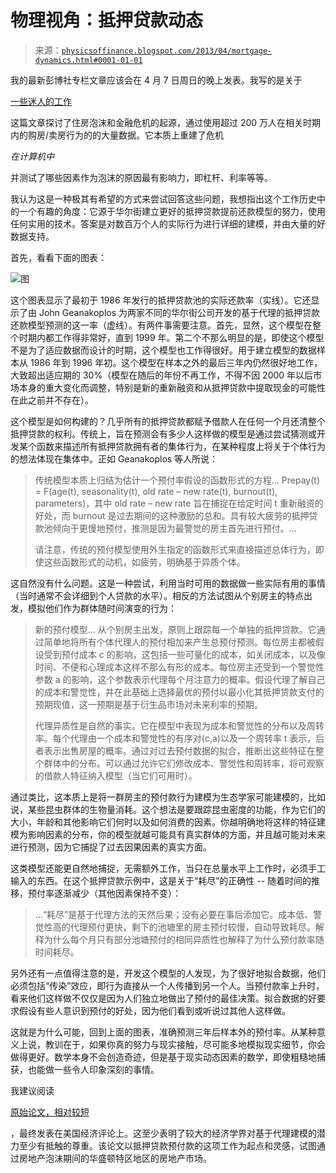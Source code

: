 <!--yml

分类：未分类

日期：2024-05-18 06:57:23

-->

# 物理视角：抵押贷款动态

> 来源：[`physicsoffinance.blogspot.com/2013/04/mortgage-dynamics.html#0001-01-01`](http://physicsoffinance.blogspot.com/2013/04/mortgage-dynamics.html#0001-01-01)

我的最新彭博社专栏文章应该会在 4 月 7 日周日的晚上发表。我写的是关于

[一些迷人的工作](http://papers.ssrn.com/sol3/papers.cfm?abstract_id=2018375)

这篇文章探讨了住房泡沫和金融危机的起源，通过使用超过 200 万人在相关时期内的购房/卖房行为的的大量数据。它本质上重建了危机

*在计算机中*

并测试了哪些因素作为泡沫的原因最有影响力，即杠杆、利率等等。

我认为这是一种极其有希望的方式来尝试回答这些问题，我想指出这个工作历史中的一个有趣的角度：它源于华尔街建立更好的抵押贷款提前还款模型的努力，使用任何实用的技术。答案是对数百万个人的实际行为进行详细的建模，并由大量的好数据支持。

首先，看看下面的图表：

![图](https://blogger.googleusercontent.com/img/b/R29vZ2xl/AVvXsEhZ0qlmRJ0vQAi90LuRw8pobOMAM_3coWCqicu0_GApgKhyphenhyphen0-iaFknMfNTTPeoXoJxqq-2PrzxoLdUygWcppVgbApaWk9q5K8R2X6XBs7n3OeZ3C6qTGgdEWUOeFnInfQC8i_1_LTa8oQk_/s1600/mortgage_prepays.png)

这个图表显示了最初于 1986 年发行的抵押贷款池的实际还款率（实线）。它还显示了由 John Geanakoplos 为两家不同的华尔街公司开发的基于代理的抵押贷款还款模型预测的这一率（虚线）。有两件事需要注意。首先，显然，这个模型在整个时期内都工作得非常好，直到 1999 年。第二个不那么明显的是，即使这个模型不是为了适应数据而设计的时期，这个模型也工作得很好。用于建立模型的数据样本从 1986 年到 1996 年初。这个模型在样本之外的最后三年内仍然很好地工作，大致超出适应期的 30%（模型在随后的年份不再工作，不得不因 2000 年以后市场本身的重大变化而调整，特别是新的重新融资和从抵押贷款中提取现金的可能性在此之前并不存在）。

这个模型是如何构建的？几乎所有的抵押贷款都赋予借款人在任何一个月还清整个抵押贷款的权利。传统上，旨在预测会有多少人这样做的模型是通过尝试猜测或开发某个函数来描述所有抵押贷款拥有者的集体行为，在某种程度上将关于个体行为的想法体现在集体中。正如 Geanakoplos 等人所说：

> 传统模型本质上归结为估计一个预付率假设的函数形式的方程... Prepay(t) = F(age(t), seasonality(t), old rate – new rate(t), burnout(t), parameters)，其中 old rate – new rate 旨在捕捉在给定时间 t 重新融资的好处，而 burnout 是过去期间的这种激励的总和。具有较大疲劳的抵押贷款池倾向于更慢地预付，推测是因为最警觉的房主首先进行预付。...
> 
> 请注意，传统的预付模型使用外生指定的函数形式来直接描述总体行为，即使这些函数形式的动机，如疲劳，明确基于异质个体。

这自然没有什么问题。这是一种尝试，利用当时可用的数据做一些实际有用的事情（当时通常不会详细到个人贷款的水平）。相反的方法试图从个别房主的特点出发，模拟他们作为群体随时间演变的行为：

> 新的预付模型... 从个别房主出发，原则上跟踪每一个单独的抵押贷款。它通过简单地将所有个体代理人的预付相加来产生总预付预测。每位房主都被假设受到预付成本 c 的影响，这包括一些可量化的成本，如关闭成本，以及像时间、不便和心理成本这样不那么有形的成本。每位房主还受到一个警觉性参数 a 的影响，这个参数表示代理每个月注意力的概率。假设代理了解自己的成本和警觉性，并在此基础上选择最优的预付以最小化其抵押贷款支付的预期现值，这一预期是基于衍生品市场对未来利率的预期。
> 
> 代理异质性是自然的事实。它在模型中表现为成本和警觉性的分布以及周转率。每个代理由一个成本和警觉性的有序对(c,a)以及一个周转率 t 表示，后者表示出售房屋的概率。通过对过去预付数据的拟合，推断出这些特征在整个群体中的分布。可以通过允许它们修改成本、警觉性和周转率，将可观察的借款人特征纳入模型（当它们可用时）。

通过类比，这本质上是将一群房主的预付款行为建模为生态学家可能建模的，比如说，某些昆虫群体的生物量消耗。这个想法是要跟踪昆虫密度的功能，作为它们的大小，年龄和其他影响它们何时以及如何消费的因素。你越明确地将这样的特征建模为影响因素的分布，你的模型就越可能具有真实群体的方面，并且越可能对未来进行预测，因为它捕捉了过去因果因素的真实方面。

这类模型还能更自然地捕捉，无需额外工作，当只在总量水平上工作时，必须手工输入的东西。在这个抵押贷款示例中，这是关于“耗尽”的正确性 -- 随着时间的推移，预付率逐渐减少（其他因素保持不变）：

> …“耗尽”是基于代理方法的天然后果；没有必要在事后添加它。成本低、警觉性高的代理预付更快，剩下的池塘里的房主预付较慢，自动导致耗尽。解释为什么每个月只有部分池塘预付的相同异质性也解释了为什么预付款率随时间耗尽。

另外还有一点值得注意的是，开发这个模型的人发现，为了很好地拟合数据，他们必须包括“传染”效应，即行为直接从一个人传播到另一个人。当预付款率上升时，看来他们这样做不仅仅是因为人们独立地做出了预付的最佳决策。拟合数据的好要求假设有些人意识到预付的好处，因为他们看到或听说过其他人这样做。

这就是为什么可能，回到上面的图表，准确预测三年后样本外的预付率。从某种意义上说，教训在于，如果你真的努力与现实接触，尽可能多地模拟现实细节，你会做得更好。数学本身不会创造奇迹，但是基于现实动态因素的数学，即使粗糙地捕获，也能做一些令人印象深刻的事情。

我建议阅读

[原始论文，相对较短](http://papers.ssrn.com/sol3/papers.cfm?abstract_id=2018375)

，最终发表在美国经济评论上。这至少表明了较大的经济学界对基于代理建模的潜力至少有抵触的尊重。该论文以抵押贷款预付款的这项工作为起点和灵感，试图通过房地产泡沫期间的华盛顿特区地区的房地产市场。
